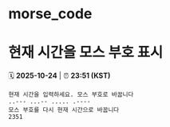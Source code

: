 # morse_code
# 현재 시간을 모스 부호 표시
<!-- MORSE_TIME_START -->
🗓️ **2025-10-24** | ⏰ **23:51 (KST)**

```
현재 시간을 입력하세요. 모스 부호로 바꿉니다
..--- ...-- ..... .----
모스 부호를 다시 현재 시간으로 바꿉니다
2351
```
<!-- MORSE_TIME_END -->
